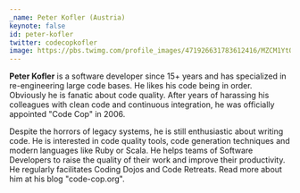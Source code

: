 ```yaml
---
_name: Peter Kofler (Austria)
keynote: false
id: peter-kofler
twitter: codecopkofler
image: https://pbs.twimg.com/profile_images/471926631783612416/MZCM1YtO_400x400.jpeg
---
```

**Peter Kofler** is a software developer since 15+ years and has specialized in
re-engineering large code bases. He likes his code being in order. Obviously
he is fanatic about code quality. After years of harassing his colleagues
with clean code and continuous integration, he was officially appointed "Code Cop" in
2006.

Despite the horrors of legacy systems, he is still enthusiastic about
writing code. He is interested in code quality tools, code generation
techniques and modern languages like Ruby or Scala. He helps teams of
Software Developers to raise the quality of their work and improve their
productivity. He regularly facilitates Coding Dojos and Code Retreats. Read
more about him at his blog "code-cop.org".
